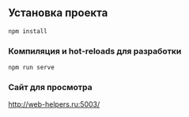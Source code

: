 ## Установка проекта

```
npm install
```

### Компиляция и hot-reloads для разработки

```
npm run serve
```

### Сайт для просмотра

http://web-helpers.ru:5003/
